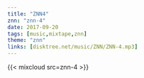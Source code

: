 ```yaml
---
title: "ZNN4"
znn: "znn-4"
date: 2017-09-20
tags: [music,mixtape,znn]
theme: "znn"
links: [disktree.net/music/ZNN/ZNN-4.mp3]
---
```

{{< mixcloud src=znn-4 >}}
